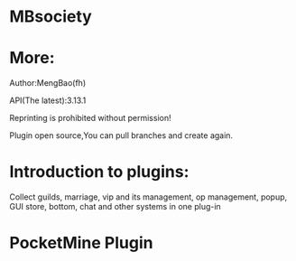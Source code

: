 # MBsociety
# More:
Author:MengBao(fh)

API(The latest):3.13.1

Reprinting is prohibited without permission!

Plugin open source,You can pull branches and create again.

# Introduction to plugins:
Collect guilds, marriage, vip and its management, op management, popup, GUI store, bottom, chat and other systems in one plug-in 

# PocketMine Plugin
